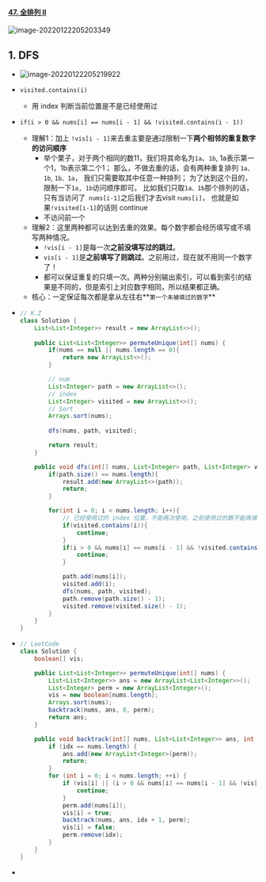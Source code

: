 #### [47. 全排列 II](https://leetcode-cn.com/problems/permutations-ii/)

![image-20220122205203349](https://raw.githubusercontent.com/TWDH/Leetcode-From-Zero/pictures/img/image-20220122205203349.png)

## 1. DFS

- ![image-20220122205219922](https://raw.githubusercontent.com/TWDH/Leetcode-From-Zero/pictures/img/image-20220122205219922.png)

- `visited.contains(i)`

  - 用 index 判断当前位置是不是已经使用过

- `if(i > 0 && nums[i] == nums[i - 1] && !visited.contains(i - 1))`

  - 理解1：加上 `!vis[i - 1]`来去重主要是通过限制一下**两个相邻的重复数字的访问顺序**
    - 举个栗子，对于两个相同的数11，我们将其命名为`1a`、`1b`, 1a表示第一个1，1b表示第二个1； 那么，不做去重的话，会有两种重复排列 `1a、1b`, `1b、1a`， 我们只需要取其中任意一种排列； 为了达到这个目的，限制一下`1a, 1b`访问顺序即可。 比如我们只取`1a、1b`那个排列的话，只有当访问了` nums[i-1]`之后我们才去visit `nums[i]`， 也就是如果`!visited[i-1]`的话则 continue
    - 不访问前一个
  - 理解2：这里两种都可以达到去重的效果。每个数字都会经历填写或不填写两种情况。
    - `!vis[i - 1]`是每一次**之前没填写过的跳过**。
    - `vis[i - 1]`是**之前填写了则跳过**。之前用过，现在就不用同一个数字了！
    - 都可以保证重复的只填一次。两种分别输出索引，可以看到索引的结果是不同的，但是索引上对应数字相同，所以结果都正确。
  - 核心：一定保证每次都是拿从左往右**`第一个未被填过的数字`**

- ```java
  // K.Z
  class Solution {
      List<List<Integer>> result = new ArrayList<>();
  	
      public List<List<Integer>> permuteUnique(int[] nums) {
          if(nums == null || nums.length == 0){
              return new ArrayList<>();
          }
  
          // num
          List<Integer> path = new ArrayList<>();
          // index
          List<Integer> visited = new ArrayList<>();
          // Sort
          Arrays.sort(nums);
          
          dfs(nums, path, visited);
  
          return result;
      }
  
      public void dfs(int[] nums, List<Integer> path, List<Integer> visited){
          if(path.size() == nums.length){
              result.add(new ArrayList<>(path));
              return;
          }
  
          for(int i = 0; i < nums.length; i++){
              // 已经使用过的 index 位置，不能再次使用，之前使用过的数不能再填
              if(visited.contains(i)){
                  continue;
              }
              if(i > 0 && nums[i] == nums[i - 1] && !visited.contains(i - 1)){
                  continue;
              }
  
              path.add(nums[i]);
              visited.add(i);
              dfs(nums, path, visited);
              path.remove(path.size() - 1);
              visited.remove(visited.size() - 1);
          }
      }
  }
  ```

- ```java
  // LeetCode
  class Solution {
      boolean[] vis;
  
      public List<List<Integer>> permuteUnique(int[] nums) {
          List<List<Integer>> ans = new ArrayList<List<Integer>>();
          List<Integer> perm = new ArrayList<Integer>();
          vis = new boolean[nums.length];
          Arrays.sort(nums);
          backtrack(nums, ans, 0, perm);
          return ans;
      }
  
      public void backtrack(int[] nums, List<List<Integer>> ans, int idx, List<Integer> perm) {
          if (idx == nums.length) {
              ans.add(new ArrayList<Integer>(perm));
              return;
          }
          for (int i = 0; i < nums.length; ++i) {
              if (vis[i] || (i > 0 && nums[i] == nums[i - 1] && !vis[i - 1])) {
                  continue;
              }
              perm.add(nums[i]);
              vis[i] = true;
              backtrack(nums, ans, idx + 1, perm);
              vis[i] = false;
              perm.remove(idx);
          }
      }
  }
  ```

- 